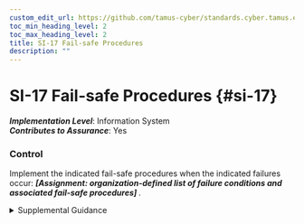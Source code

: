 ```yaml
---
custom_edit_url: https://github.com/tamus-cyber/standards.cyber.tamus.edu/tree/main/static/content/tamus.edu/TAMUS_profile.xml
toc_min_heading_level: 2
toc_max_heading_level: 2
title: SI-17 Fail-safe Procedures
description: ""
---
```


# SI-17 Fail-safe Procedures {#si-17}

_**Implementation Level**_: Information System\
_**Contributes to Assurance**_: Yes

### Control

Implement the indicated fail-safe procedures when the indicated failures occur: <strong> <em>[Assignment: organization-defined list of failure conditions and associated fail-safe procedures]</em> </strong>.

<details>
  <summary>Supplemental Guidance</summary>

Failure conditions include the loss of communications among critical system components or between system components and operational facilities. Fail-safe procedures include alerting operator personnel and providing specific instructions on subsequent steps to take. Subsequent steps may include doing nothing, reestablishing system settings, shutting down processes, restarting the system, or contacting designated organizational personnel.

</details>

